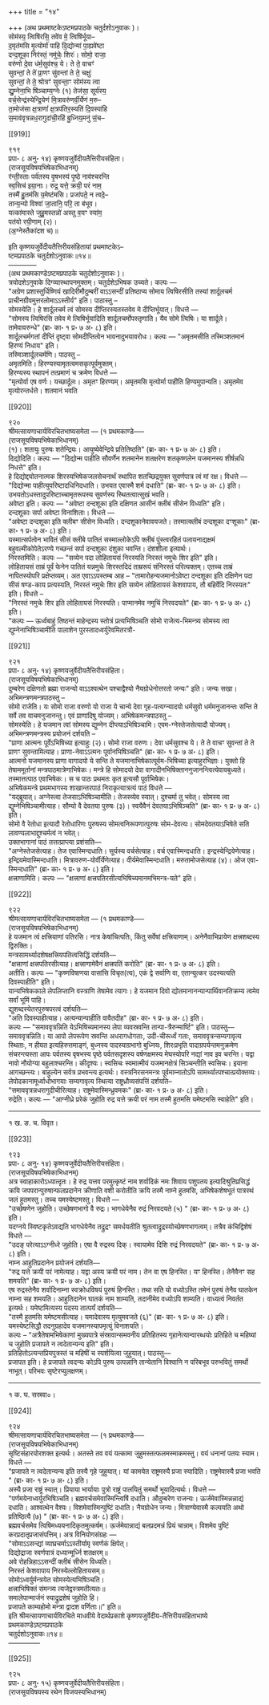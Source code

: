 +++
title = "१४"

+++
(अथ प्रथमाष्टकेऽष्टमप्रपाठके चतुर्दशोऽनुवाकः )।  
सोम॑स्य॒ त्विषि॑रसि॒ तवे॑व मे॒ त्विषि॑र्भूया–  
द॒मृत॑मसि मृ॒त्योर्मा॑ पाहि दि॒द्योन्मा॑ पा॒ह्यवे॑ष्टा  
दन्द॒शूका॒ निर॑स्तं॒ नमु॑चेः॒ शिरः॑। सोमो॒ राजा॒  
वरु॑णो दे॒वा ध॑र्म॒सुव॑श्च॒ ये। ते ते॒ वाचꣳ॑  
सुवन्तां॒ ते ते॑ प्रा॒णꣳ सु॑वन्तां ते ते॒ चक्षुः॑  
सुवन्तां॒ ते ते॒ श्रोत्रꣳ॑ सुवन्ता॒ꣳ सोम॑स्य त्वा  
द्यु॒म्नेना॒भि षि॑ञ्चाम्य॒ग्नेः (१) तेज॑सा॒ सूर्य॑स्य॒  
वर्च॒सेन्द्र॑स्येन्द्रि॒येण॑ मि॒त्रावरु॑णर्वी॒र्येण॑ म॒रु–  
ता॒मोज॑सा क्ष॒त्राणां॑ क्ष॒त्रप॑तिर॒स्यति॑ दि॒वस्पा॑हि  
स॒माव॑वृत्रन्नध॒रागुदा॑ची॒रहि॑ बु॒ध्निय॒मनु॑ सं॒च–

[[919]]

९१९  
प्रपा॰ ८ अनु॰ १४) कृष्णयजुर्वेदीयतैत्तिरीयसंहिता।  
(राजसूयविषयभिषेकाभिधानम्)  
र॑न्ती॒स्ताः पर्व॑तस्य वृ॒षभस्य॑ पृ॒ष्ठे नाव॑श्चरन्ति  
स्व॒सिच॑ इया॒नाः। रुद्र॒ यत्ते॒ क्रयी॒ परं नाम॒  
तस्मै॑ हु॒तम॑सि य॒मेष्ट॑मसि। प्रजा॑पते॒ न त्वदे॒–  
तान्य॒न्यो विश्वा॑ जा॒तानि॒ परि॒ ता ब॑भूव।  
यत्का॑मास्ते जुहु॒मस्तन्नो॑ अस्तु व॒यꣳ स्या॑म॒  
पत॑यो रयी॒णाम् (२)।  
(अ॒ग्नेस्तैका॑दश च)॥

इति कृष्णयजुर्वेदीयतैत्तिरीयसंहितायां प्रथमाष्टकेऽ–  
ष्टमप्रपाठके चतुर्दशोऽनुवाकः॥१४॥  
––––––––  
(अथ प्रथमकाण्डेऽष्टमप्रपाठके चतुर्दशोऽनुवाकः )।  
त्रयोदशेऽनुवाके दिग्व्यास्थापनमुक्तम्। चतुर्दशेऽभिषक उच्यते। कल्पः —  
"अग्रेण प्रशास्तुर्धिष्णियं खादिरीमौदुम्बरीं वाऽऽसन्दीं प्रतिष्ठाप्य सोमाय त्विषिरसीति तस्यां शार्दूलचर्म प्राचीनग्रीवमुत्तरलोमाऽऽस्तीर्य" इति। पाठास्तु –  
सोमस्येति। हे शार्दूलचर्म त्वं सोमस्य दीप्तिरस्यतस्तवेव मे दीप्तिर्भूयात्। विधत्ते ––  
"सोमस्य त्विषिरसि तवेव मे त्विषिर्भूयादिति शार्दूलचर्मोपस्तृणाति। यैव सोमे त्विषिः। या शार्दूले। तामेवावरुन्धे" (ब्रा॰ का॰ १ प्र॰ ७ अ॰ ८) इति।  
शार्दूलचर्मगतां दीप्तिं दृष्ट्वा सोमदीप्तित्वेन भावनादुभयावरोधः। कल्पः — "अमृतमसीति तस्मिञ्‍शतमानं हिरण्यं निधाय" इति।  
तस्मिञ्शार्दूलचर्मणि। पाठस्तु –  
अमृतमिति। हिरण्यस्यामृतत्वमसकृत्पूर्वमुक्तम्।  
हिरण्यस्य स्थापनं तत्प्रमाणं च क्रमेण विधत्ते ––  
"मृत्योर्वा एष वर्णः। यच्छार्दूलः। अमृतꣳ हिरण्यम्। अमृतमसि मृत्योर्मा पाहीति हिण्यमुपान्यति। अमृतमेव मृत्योरन्तर्धत्ते। शतमानं भवति

[[920]]

९२०  
श्रीमत्सायणाचार्यविरचितभाष्यसमेता — (१ प्रथमकाण्डे–––  
(राजसूयविषयभिषेकाभिधानम्)  
(१)। शतायुः पुरुषः शतेन्द्रियः। आयुष्येवेन्द्रिये प्रतितिष्ठति" (ब्रा॰ का॰ १ प्र॰ ७ अ॰ ८) इति।  
दिद्योदिति। कल्पः — "दिद्योन्म पाहीति सौवर्णेन शतमानेन शतक्षरेण शतकृष्णलेन यजमानस्य शीर्षन्नधि निधत्ते" इति।  
हे दिद्योद्द्योतनात्मक शिरस्यभिषेकजलसेचनार्थं स्थापित शतच्छिद्रयुक्त सुवर्णपात्र त्वं मां रक्ष। विधत्ते ––  
"दिद्योन्मा पाहीत्युपरिष्टादधिनिदधाति। उभयत एवास्मै शर्म दधाति" (ब्रा॰ का॰ १ प्र॰ ७ अ॰ ८) इति।  
उभयतोऽधस्तादुपरिष्टाच्चामृतरूपस्य सुवर्णस्य स्थितत्वात्सुखं भवति।  
अवेष्टा इति। कल्पः — "अवेष्टा दन्दशूका इति दक्षिणत आसीनं क्लीबं सीसेन विध्यति" इति।  
दन्दशूकाः सर्पा अवेष्टा विनाशिताः। विधत्ते ––  
"अवेष्टा दन्दशूका इति क्लीबꣳ सीसेन विध्यति। दन्दशूकानेवावयजते। तस्मात्क्लीबं दन्दशूका दꣳशूकाः" (ब्रा॰ का॰ १ प्र॰ ७ अ॰ ८) इति।  
यस्मात्सर्पत्वेन भावितं सीसं क्लीबे पातितं सस्माल्लोकेऽपि क्लीबं पुंस्त्वरहितं पलायनाद्यक्षमं बहुवल्मीकोपेतेऽरण्ये गच्छन्तं सर्पा दन्दशूका दंशुका भवन्ति। दंशशीला इत्यार्थः।  
निरस्तमिति। कल्पः — "सव्येन पदा लोहितायसं निरस्यति निरस्तं नमुचेः शिर इति" इति।  
लोहितायसं ताम्रं पूर्वं फेनेन पातितं यन्नमुचेः शिरस्तदिदं ताम्ररूपं संनिरस्तं परित्यक्तम्। एतच्‍च ताम्रं नापितस्योपरि प्रक्षेप्तव्यम्। अत एवाऽऽपस्तम्ब आह – "तामारोहन्यजमानोऽवेष्टा दन्दशूका इति दक्षिणेन पदा सीसं षण्ड-काय प्रत्यस्यति, निरस्तं नमुचेः शिर इति सव्येन लोहितायसं केशवापाय, तौ बहिर्वेदि निरस्यतः" इति। विधत्ते –  
"निरस्तं नमुचेः शिर इति लोहितायसं निरस्यति। पाप्मानमेव नमुचिं निरवदयते" (ब्रा॰ का॰ १ प्र॰ ७ अ॰ ८) इति।  
"कल्पः — ऊर्ध्वबाहुं तिष्ठन्तं माहेन्द्रस्य स्तोत्रं प्रत्यभिषिञ्चति सोमो राजेत्य-भिमन्त्र्य सोमस्य त्वा द्युम्नेनाभिषिञ्चामीति पालाशेन पुरस्तादध्वर्युरेवमितरत्रौ-

[[921]]

९२१  
प्रपा॰ ८ अनु॰ १४) कृष्णयजुर्वेदीयतैत्तिरीयसंहिता।  
(राजसूयविषयभिषेकाभिधानम्)  
दुम्बरेण दक्षिणतो ब्रह्मा राजन्यो वाऽऽश्वत्थेन पश्चाद्वैश्यो नैयग्रोधेनोत्तरतो जन्यः" इति। जन्यः सखा। अभिमन्त्रणमन्त्रपाठस्तु –  
सोमो राजेति। यः सोमो राजा वरुणो यो राजा ये चान्ये देवा गृह-पत्यग्न्यादयो धर्मसुवो धर्ममनुजानन्तः सन्ति ते सर्वे तव वाचमनुजानन्तु। एवं प्राणादिषु योज्यम्। अभिषेकमन्त्रपाठस्तु –  
सोमस्येति। हे यजमान त्वां सोमस्य द्युम्नेन दीप्त्याऽभिषिञ्चामि। एवम-ग्नेस्तेजसेत्यादौ योज्यम्। अभिमन्त्रणमन्त्रस्य प्रयोजनं दर्शयति –  
"प्राणा आत्मनः पूर्वेऽभिषिच्या इत्याहुः (२)। सोमो राजा वरुणः। देवा धर्मसुवश्च ये। ते ते वाचꣳ सुवन्तां ते ते प्राणꣳ सुवन्तामित्याह। प्राणा-नेवाऽऽत्मनः पूर्वानभिषिञ्चति" (ब्रा॰ का॰ १ प्र॰ ७ अ॰ ८) इति।  
आत्मनो यजमानस्य प्राणा वागादयो ये सन्ति ते यजमानाभिषेकात्पूर्वम-भिषिच्या इत्याहुरभिज्ञाः। युक्तो हि तेषाममूर्तानां मन्त्रपाठमात्रेणाभिषेकः। मन्त्रे हि सोमादयो देवा वागादीनभिषिक्ताननुजानन्त्वित्येवावबुध्यते। तस्मात्तत्पाठ एवाभिषेकः। स च पाठः प्रथमतः कृत इत्यसौ पूर्वाभिषेकः।  
अभिषेकमन्त्रे प्रथमभागस्य शाखान्तरपाठं निराकृत्यात्रत्यं पाठं विधत्ते ––  
"यद्ब्रूयात्। अग्नेस्त्वा तेजसाऽभिषिञ्चामीति। तेजस्व्येव स्यात्। दुश्चर्मा तु भवेत्। सोमस्य त्वा द्युम्नेभिषिञ्चामीत्याह। सौम्यो वै देवतया पुरुषः (३)। स्वयैवैनं देवतयाऽभिषिञ्चति" (ब्रा॰ का॰ १ प्र॰ ७ अ॰ ८) इति।  
सोमो वै रेतोधा इत्यादौ रेतोधारिणः पुरुषस्य सोमत्वनिरूपणात्पुरुषः सोम-देवत्यः। सोमदेवतयाऽभिषेते सति लावण्यलाभाद्दुश्चर्मत्वं न भवेत्।  
उक्तभागानां पाठं तत्तत्प्राप्त्या प्रशंसति––  
"अग्नेस्तेजसेत्याह। तेज एवास्मिन्दधाति। सूर्यस्य वर्चसेत्याह। वर्च एवास्मिन्दधाति। इन्द्रस्येन्द्रियेणेत्याह। इन्द्रियमेवास्मिन्दधाति। मित्रावरुण-योर्वीर्येणेत्याह। वीर्यमेवास्मिन्दधाति। मरुतामोजसेत्याह (४)। ओज एवा-स्मिन्दधाति" (ब्रा॰ का॰ १ प्र॰ ७ अ॰ ८) इति।  
क्षत्त्राणामिति। कल्पः — "क्षत्त्राणां क्षत्त्रपतिरसीत्यभिषिच्यमानमभिमन्त्र-यते" इति।

[[922]]

९२२  
श्रीमत्सायणाचार्यविरचितभाष्यसमेता — (१ प्रथमकाण्डे–––  
(राजसूयविषयभिषेकाभिधानम्)  
हे यजमान त्वं क्षत्त्रियाणां पतिरसि। नात्र केषांचित्पतिः, किंतु सर्वेषां क्षत्त्रियाणाम्। अनेनैवाभिप्रायेण क्षत्त्रशब्दस्य द्विरुक्तिः।  
मन्त्रसामर्थ्यादशेषक्षत्त्रियपतित्वसिद्धिं दर्शयति––  
"क्षत्त्राणां क्षत्त्रपतिरसीत्याह। क्षत्त्राणामेवैनं क्षत्त्रपतिं करोति" (ब्रा॰ का॰ १ प्र॰ ७ अ॰ ८) इति।  
अतीति। कल्पः — "कृष्णविषाणया वासांसि विचृत(त्य), एकं द्वे सर्वाणि वा, एतान्युत्कर उदस्यत्यति दिवस्पाहीति" इति।  
यान्यभिषेककाले लेपलिप्तानि वस्त्राणि तेषामेव त्यागः। हे यजमान दिवो द्योतमानानन्यान्पार्थिवानतिक्रम्य त्वमेव सर्वां भूमिं पाहि।  
द्युशब्दस्येतरपुरुषपरत्वं दर्शयति––  
"अति दिवस्पाहीत्याह। अत्यन्यान्पाहीति वावैतदीह" (ब्रा॰ का॰ १ प्र॰ ७ अ॰ ८) इति।  
कल्पः — "समाववृत्रन्निति येऽभिषिच्यमानस्य लेपा व्यवस्रवन्ति तान्पा-त्रैरुन्मार्ष्टि" इति। पाठस्तु––  
समाववृत्रन्निति। या आपो लेपरूपेण स्रवन्ति अधरागधोगताः, उदी-चीरूर्ध्वं गताः, समाववृत्रन्सम्यगावृत्य स्थिताः, न हीयत इत्यहिरुत्तमाङ्गं, बुध्नस्य पादस्याग्रभागो बुध्नियः, शिरःप्रभृति पादाग्रपर्यन्तमनुक्रमेण संचरन्त्यस्ता आपः पर्वतस्य वृषभस्य पृष्ठे पर्वतसदृशस्य वर्षणक्षमस्य मेघस्योपरि नद्यां नाव इव चरन्ति। यद्वा नावो नौयोग्या बहुलाश्चरन्ति। कीदृश्यः। स्वसिचः स्वमात्मीयं यजमानक्षेत्रं सिञ्चन्तीति स्वसिचः। इयाना आगच्छन्त्यः। बाहुल्येन सर्वत्र प्रभवन्त्य इत्यर्थः। वस्त्रनिरसनमन्त्रः पूर्वमाम्नातोऽपि सामर्थ्यात्पश्चात्प्रयोक्तव्यः।  
लेपोदकानामूर्ध्वाधोभागयाः सम्यगावृत्य स्थित्या राष्ट्रध्रौव्यसंपत्तिं दर्शयति–  
"समाववृत्रन्नधरागुदीचीरित्याह। राष्ट्रमेवास्मिन्ध्रुवमकः" (ब्रा॰ का॰ १ प्र॰ ७ अ॰ ८) इति।  
रुद्रेति। कल्पः — "आग्नीध्रे प्ररेकं जुहोति रुद्र यत्ते क्रयी परं नाम तस्मै हुतमसि यमेष्टमसि स्वाहेति" इति।  
____________________________________________________  
१ ख. ङ. च. विवृत।

[[923]]

९२३  
प्रपा॰ ८ अनु॰ १४) कृष्णयजुर्वेदीयतैत्तिरीयसंहिता।  
(राजसूयविषयभिषेकाभिधानम्)  
अत्र स्वाहाकारोऽध्यात्दृतः। हे रुद्र यत्तव परमुत्कृष्टं नाम शर्वादिकं नमः शिवाय पशुपतय इत्यादिश्रुतिप्रसिद्धं क्रयि जपपरान्पुरुषान्फलप्रदानेन क्रीणाति वशी करोतीति क्रयि तस्मै नाम्ने हुतमसि, अभिषेकशेषभूतं पात्रस्थं जलं हुतमस्तु। तच्च यमस्येष्टमस्तु। विधत्ते ––  
"उच्छेषणेन जुहोति। उच्छेषणभागो वै रुद्रः। भागधेयेनैव रुद्रं निरवदयते (५) " (ब्रा॰ का॰ १ प्र॰ ७ अ॰ ८) इति।  
यदग्नये स्विष्टकृतेऽवद्यति भागधेयेनैव तद्रुद्रꣳ समर्धयतीति श्रुतत्वाद्रुद्रस्योच्छेषणभागत्वम्। तत्रैव कंचिद्विशेषं विधत्ते ––  
"उदङ् परेत्याऽऽग्नीध्‍रे जुहोति। एषा वै रुद्रस्य दिक्। स्वायामेव दिशि रुद्रं निरवदयते" (ब्रा॰ का॰ १ प्र॰ ७ अ॰ ८) इति।  
नाम्न आहुतिप्रदानेन प्रयोजनं दर्शयति––  
"रुद्र यत्ते क्रयी परं नामेत्याह। यद्वा अस्य क्रयी परं नाम। तेन वा एष हिनस्ति। यꣳ हिनस्ति। तेनैवैनꣳ सह शमयति" (ब्रा॰ का॰ १ प्र॰ ७ अ॰ ८) इति।  
एष रुद्रस्तेनैव शर्वादिनाम्ना स्वक्रोधविषयं पुरुषं हिनस्ति। तथा सति यो वध्योऽस्ति तमेनं पुरुषं तेनैव घातकेन नाम्ना सह शमयति। आहुतिदानेन घातकं नाम शाम्यति, तदानीमेव वध्योऽपि शाम्यति। वाध्यत्वं निवर्तत इत्यर्थः। यमेष्टमित्यस्य पदस्य तात्पर्यं दर्शयति––  
"तस्मै हुतमसि यमेष्टमसीत्याह। यमादेवास्य मृत्युमवजते (६)" (ब्रा॰ का॰ १ प्र॰ ७ अ॰ ८) इति।  
यमस्येष्टसिद्धौ तदनुग्रहादेव यजमानस्यापमृत्युं विनाशयति।  
कल्पः – "अत्रैतेषामभिषेकाणां मुख्यपात्रे संस्रावान्समवनीय प्रतिहितस्य गृहानेत्यान्वारब्धयोः प्रतिहिते च महिष्यां च जुहोति प्रजापते न त्वदेतान्यन्य इति" इति।  
प्रतिहितोऽत्यन्तप्रियपुत्रस्तं च महिषीं च स्पर्शयित्वा जुहुयात्। पाठस्तु––  
प्रजापत इति। हे प्रजापते त्वदन्यः कोऽपि पुरुष उत्पन्नानि तान्येतानि विश्वानि न परिबभूव परुभवितुं समर्थो नाभूत्। परिभवः सृष्टेरप्युलक्षणम्।  
________________________________________________  
१ क. घ. सस्रवा०।

[[924]]

९२४  
श्रीमत्सायणाचार्यविरचितभाष्यसमेता — (१ प्रथमकाण्डे–––  
(राजसूयविषयभिषेकाभिधानम्)  
सृष्टिसंहारयोरशक्त इत्यर्थः। अतस्ते तव वयं यत्कामा जुहुमस्तत्फलमस्माकमस्तु। वयं धनानां पतयः स्याम। विधत्ते ––  
"प्रजापते न त्वदेतान्यन्य इति तस्यै गृहे जुहुयात्। यां कामयेत राष्ट्रमस्यै प्रजा स्यादिति। राष्ट्रमेवास्यै प्रजा भवति " (ब्रा॰ का॰ १ प्र॰ ७ अ॰ ८) इति।  
अस्यै प्रजा राष्ट्रं स्यात्। प्रियाया भार्यायाः पुत्रो राष्ट्रं पालयितुं समर्थो भूयादित्यर्थः। विधत्ते ––  
"पर्णमयेनाध्वर्युरभिषिञ्चति। ब्रह्मवर्चसमेवास्मिन्त्विषिं दधाति। औदुम्बरेण राजन्यः। ऊर्जमेवास्मिन्नन्नाद्यं दधाति। आश्वत्थेन वैश्यः। विशमेवास्मिन्पुष्टिं दधाति। नैयग्रोधेन जन्यः। मित्राण्येवास्मै कल्पयति अथो प्रतिष्ठित्यै (७) " (ब्रा॰ का॰ १ प्र॰ ७ अ॰ ८) इति।  
ब्रह्मवर्चसमेव त्विषिमध्ययनादिकृतमुत्कर्षम्। ऊर्जमेवान्नाद्यं बलप्रदमन्नं प्रियं चान्नाम्। विशमेव पुष्टिं करप्रदातृप्रजासंपत्तिम्। अत्र विनियोगसंग्रहः —  
"सोमाऽऽसन्द्यां व्याघ्रचर्माऽऽस्तीर्यामृ स्वर्णकं क्षिपेत्।  
दिद्योद्राजा स्वर्णपात्रं दध्यान्मूर्ध्नि शतक्षरम्॥  
अवे रोहन्निहाऽऽसन्दीं क्लीबं सीसेन विध्यति।  
निरस्तं केशवापाय निरस्येल्लोहितायसम्॥  
सोमोऽध्वर्युर्मन्त्रयेत सोमस्येत्यभिषिञ्चति।  
क्षत्त्राभिषिक्तं संमन्त्र्य त्यजेद्वस्त्रमतीत्यतः॥  
समालेपान्मार्जनं स्याद्रुद्रशेषं जुहोति हि।  
प्रजापते काम्यहोमो मन्त्रा द्वादश वर्णिताः॥" इति॥  
इति श्रीमत्सायणाचार्यविरचिते माधवीये वेदार्थप्रकाशे कृष्णयजुर्वेदीय-तैत्तिरीयसंहिताभाष्ये प्रथमकाण्डेऽष्टमप्रपाठके  
चतुर्दशोऽनुवाकः॥१४॥  
–––––––––

[[925]]

९२५  
प्रपा॰ ८ अनु॰ १५) कृष्णयजुर्वेदीयतैत्तिरीयसंहिता।  
(राजसूयविषयस्य रथेन विजयस्यभिधानम्)  
